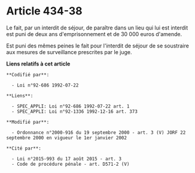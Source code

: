 # Article 434-38

Le fait, par un interdit de séjour, de paraître dans un lieu qui lui est interdit est puni de deux ans d'emprisonnement et de
30 000 euros d'amende.

Est puni des mêmes peines le fait pour l'interdit de séjour de se soustraire aux mesures de surveillance prescrites par le
juge.

**Liens relatifs à cet article**

	**Codifié par**:

	  - Loi n°92-686 1992-07-22

	**Liens**:

	  - SPEC_APPLI: Loi n°92-686 1992-07-22 art. 1
	  - SPEC_APPLI: Loi n°92-1336 1992-12-16 art. 373

	**Modifié par**:

	  - Ordonnance n°2000-916 du 19 septembre 2000 - art. 3 (V) JORF 22 septembre 2000 en vigueur le 1er janvier 2002

	**Cité par**:

	  - Loi n°2015-993 du 17 août 2015 - art. 3
	  - Code de procédure pénale - art. D571-2 (V)

